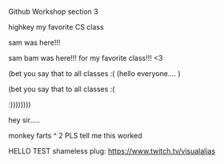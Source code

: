 Github Workshop section 3


highkey my favorite CS class 

 sam was here!!!

 sam bam was here!!!
 for my favorite class!!!  <3

(bet you say that to all classes :( 
(hello everyone.... )   

(bet you say that to all classes :(    

:))))))))


hey sir.....



monkey farts ^ 2
PLS tell me this worked

HELLO TEST
shameless plug: https://www.twitch.tv/visualalias 
